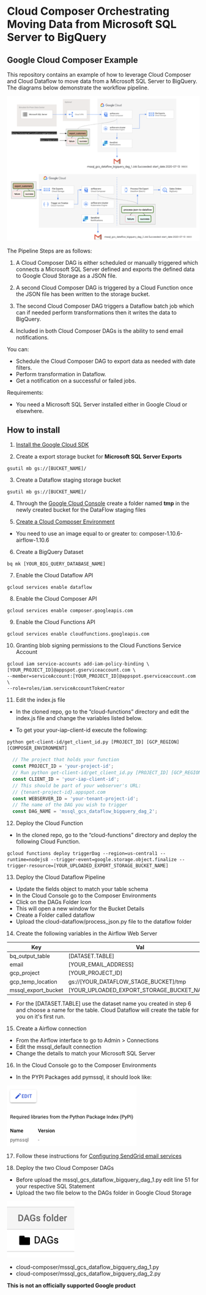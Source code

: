# Cloud Composer Orchestrating Moving Data from Microsoft SQL Server to BigQuery
## Google Cloud Composer Example

This repository contains an example of how to leverage Cloud Composer and Cloud Dataflow to move data from a Microsoft SQL Server to BigQuery. The diagrams below demonstrate the workflow pipeline.


![Diagram Part One](images/diagrams.png)


The Pipeline Steps are as follows:

1. A Cloud Composer DAG is either scheduled or manually triggered which connects a Microsoft SQL Server defined and exports the defined data to Google Cloud Storage as a JSON file.

2. A second Cloud Composer DAG is triggered by a Cloud Function once the JSON file has been written to the storage bucket.

3. The second Cloud Composer DAG triggers a Dataflow batch job which can if needed perform transformations then it writes the data to BigQuery.

5. Included in both Cloud Composer DAGs is the ability to send email notifications.

You can:
* Schedule the Cloud Composer DAG to export data as needed with date filters.
* Perform transformation in Dataflow.
* Get a notification on a successful or failed jobs.

Requirements:
* You need a Microsoft SQL Server installed either in Google Cloud or elsewhere.

## How to install

1. [Install the Google Cloud SDK](https://cloud.google.com/sdk/install)

2. Create a export storage bucket for **Microsoft SQL Server Exports**

``` shell
gsutil mb gs://[BUCKET_NAME]/
```

3. Create a Dataflow staging storage bucket

``` shell
gsutil mb gs://[BUCKET_NAME]/
```

4. Through the [Google Cloud Console](https://console.cloud.google.com) create a folder named **tmp** in the newly created bucket for the DataFlow staging files


5. [Create a Cloud Composer Environment](https://cloud.google.com/composer/docs/how-to/managing/creating)
* You need to use an image equal to or greater to: composer-1.10.6-airflow-1.10.6
 
6. Create a BigQuery Dataset
``` shell
bq mk [YOUR_BIG_QUERY_DATABASE_NAME]
```

7. Enable the Cloud Dataflow API
``` shell
gcloud services enable dataflow
```

8. Enable the Cloud Composer API
``` shell
gcloud services enable composer.googleapis.com
```

9. Enable the Cloud Functions API
``` shell
gcloud services enable cloudfunctions.googleapis.com
```

10. Granting blob signing permissions to the Cloud Functions Service Account
```shell
gcloud iam service-accounts add-iam-policy-binding \
[YOUR_PROJECT_ID]@appspot.gserviceaccount.com \
--member=serviceAccount:[YOUR_PROJECT_ID]@appspot.gserviceaccount.com \
--role=roles/iam.serviceAccountTokenCreator
```

11. Edit the index.js file
* In the cloned repo, go to the “cloud-functions” directory and edit the index.js file and change the variables listed below.

* To get your your-iap-client-id execute the following:

``` shell
python get-client-id/get_client_id.py [PROJECT_ID] [GCP_REGION] [COMPOSER_ENVIRONMENT]
```

``` js
  // The project that holds your function
  const PROJECT_ID = 'your-project-id';
  // Run python get-client-id/get_client_id.py [PROJECT_ID] [GCP_REGION] [COMPOSER_ENVIRONMENT] to get your client id
  const CLIENT_ID = 'your-iap-client-id';
  // This should be part of your webserver's URL:
  // {tenant-project-id}.appspot.com
  const WEBSERVER_ID = 'your-tenant-project-id';
  // The name of the DAG you wish to trigger
  const DAG_NAME = 'mssql_gcs_dataflow_bigquery_dag_2';
```

12. Deploy the Cloud Function
* In the cloned repo, go to the “cloud-functions” directory and deploy the following Cloud Function.
``` shell
gcloud functions deploy triggerDag --region=us-central1 --runtime=nodejs8 --trigger-event=google.storage.object.finalize --trigger-resource=[YOUR_UPLOADED_EXPORT_STORAGE_BUCKET_NAME]
```

13. Deploy the Cloud Dataflow Pipeline
* Update the fields object to match your table schema
* In the Cloud Console go to the Composer Environments
* Click on the DAGs Folder Icon
* This will open a new window for the Bucket Details
* Create a Folder called dataflow
* Upload the cloud-dataflow/process_json.py file to the dataflow folder

14. Create the following variables in the Airflow Web Server

| Key | Val |
| --- | ----------- |
| bq_output_table | [DATASET.TABLE] |
| email | [YOUR_EMAIL_ADDRESS] |
| gcp_project | [YOUR_PROJECT_ID] |
| gcp_temp_location | gs://[YOUR_DATAFLOW_STAGE_BUCKET]/tmp |
| mssql_export_bucket | [YOUR_UPLOADED_EXPORT_STORAGE_BUCKET_NAME] |


* For the [DATASET.TABLE] use the dataset name you created in step 6 and choose a name for the table. Cloud Dataflow will create the table for you on it's first run.

15. Create a Airflow connection
* From the Airflow interface to go to Admin > Connections
* Edit the mssql_default connection
* Change the details to match your Microsoft SQL Server

16. In the Cloud Console go to the Composer Environments
* In the PYPI Packages add pymssql, it should look like:

![PYPI Packages](images/pypi-packages.png)

17. Follow these instructions for [Configuring SendGrid email services](https://cloud.google.com/composer/docs/how-to/managing/creating#notification)

18. Deploy the two Cloud Composer DAGs
* Before upload the mssql_gcs_dataflow_bigquery_dag_1.py edit line 51 for your respective SQL Statement
* Upload the two file below to the DAGs folder in Google Cloud Storage

![Dags Folder](images/dags-folder.png)

  * cloud-composer/mssql_gcs_dataflow_bigquery_dag_1.py
  * cloud-composer/mssql_gcs_dataflow_bigquery_dag_2.py


**This is not an officially supported Google product**